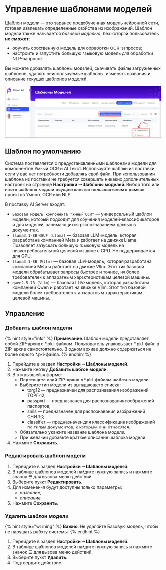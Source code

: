 # Управление шаблонами моделей

Шаблон модели — это заранее предобученная модель нейронной сети, готовая извлекать определенные свойства из изображений. Шаблон модели также называется *базовой моделью*, без которой пользователь **не сможет**:
* обучить собственную модель для обработки OCR-запросов;
* настроить и запустить большую языковую модель для обработки NLP-запросов.

Вы можете добавлять шаблоны моделей, скачивать файлы загруженных шаблонов, удалять неиспользуемые шаблоны, изменять названия и описание текущих шаблонов моделей. 

![](<../../../.gitbook/assets1/primo-ai/model-templates-main.png>)

## Шаблон по умолчанию
Система поставляется с предустановленными шаблонами модели для компонентов Умный OCR и AI Текст. Используйте шаблон из поставки, если у вас нет потребности добавлять свой файл. При использовании шаблона из поставки не требуется совершать никаких дополнительных настроек на странице **Настройки ➝ Шаблоны моделей**. Выбор того или иного шаблона модели осуществляется пользователем в рамках проектов Умного OCR или NLP.

В поставку AI Server входят:
* `Базовая модель компонента "Умный OCR"` — универсальный шаблон модели, который подходит для обучения моделей-классификаторов и для моделей, занимающихся распознаванием данных в документах.
* `llama3.1-8B-GGUF (Llama)` — базовая LLM-модель, которая разработана компанией Meta и работает на движке Llama. Позволяет запускать большую языковую модель на низкотребовательной целевой машине с CPU. Не поддерживается для GPU.
* `llama3.1-8B (Vllm)` — базовая LLM-модель, которая разработана компанией Meta и работает на движке Vllm. Этот тип базовой модели обрабатывает запросы быстрее и точнее, но более требователен к аппаратным характеристикам целевой машины.
* `qwen2.5-7B (Vllm)` — базовая LLM-модель, которая разработана компанией Qwen и работает на движке Vllm.  Этот тип базовой модели более требователен к аппаратным характеристикам целевой машины.


## Управление 

### Добавить шаблон модели

{% hint style="info" %}
**Примечание**. Шаблон модели представляет собой ZIP-архив с \*.pkl-файлом. Пользователь упаковывает \*.pkl-файл в ZIP-архив самостоятельно. В одном архиве должно содержаться не более одного \*.pkl-файла.
{% endhint %}


1. Перейдите в раздел **Настройки ➝ Шаблоны моделей**. 
1. Нажмите кнопку **Добавить шаблон модели**.
1. В открывшейся форме:
   * Перетащите свой ZIP-архив с *.pkl-файлом шаблона модели.
   * Выберите тип модели из выпадающего списка:
     * torg12 — предназначен для распознавания изображений ТОРГ-12;
     * passport — предназначен для распознавания изображений паспортов;
     * snils — предназначен для распознавания изображений СНИЛС;
     * classifier — предназначен для классификации изображений по типам документов, к которым они относятся.
   * Обязательно укажите название шаблона модели.
   * При желании добавьте краткое описание шаблона модели.
1. Нажмите **Сохранить**.


### Редактировать шаблон модели

1. Перейдите в раздел **Настройки ➝ Шаблоны моделей**.
2. В таблице шаблонов моделей найдите нужную запись и нажмите значок ☰ для вызова меню действий.
3. Выберите пункт **Редактировать**.
4. Для изменения будут доступны только параметры:
   * *название;*
   * *описание.*
6. Нажмите **Сохранить**.

### Удалить шаблон модели

{% hint style="warning" %}
**Важно**. Не удаляйте Базовую модель, чтобы не нарушать работу системы.
{% endhint %}


1. Перейдите в раздел **Настройки ➝ Шаблоны моделей**.
2. В таблице шаблонов моделей найдите нужную запись и нажмите значок ☰ для вызова меню действий.
3. Выберите пункт **Удалить**.
4. Подтвердите действие.

